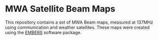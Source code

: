 # MWA Satellite Beam Maps

This repository contains a set of MWA Beam maps, measured at 137MHz using communication and weather satellites. These maps were created using the
[EMBERS](https://embers.readthedocs.io) software package.
